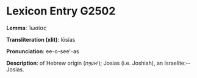 # Lexicon Entry G2502

**Lemma**: Ἰωσίας

**Transliteration (xlit)**: Iōsías

**Pronunciation**: ee-o-see'-as

**Description**:
of Hebrew origin (יֹאשִׁיָּה); Josias (i.e. Joshiah), an Israelite:--Josias.
